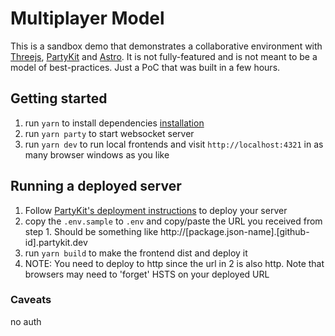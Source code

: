 # Multiplayer Model
This is a sandbox demo that demonstrates a collaborative environment with [Threejs](https://threejs.org/), [PartyKit](https://www.partykit.io/) and [Astro](https://astro.build/). It is not fully-featured and is not meant to be a model of best-practices. Just a PoC that was built in a few hours.

## Getting started
1) run `yarn` to install dependencies [installation](https://classic.yarnpkg.com/lang/en/docs/install/#mac-stable)
2) run `yarn party` to start websocket server
3) run `yarn dev` to run local frontends and visit `http://localhost:4321` in as many browser windows as you like

## Running a deployed server
1) Follow [PartyKit's deployment instructions](https://docs.partykit.io/guides/deploying-your-partykit-server/) to deploy your server
2) copy the `.env.sample` to `.env` and copy/paste the URL you received from step 1. Should be something like http://[package.json-name].[github-id].partykit.dev
3) run `yarn build` to make the frontend dist and deploy it
4) NOTE: You need to deploy to http since the url in 2 is also http. Note that browsers may need to 'forget' HSTS on your deployed URL  

### Caveats
no auth
